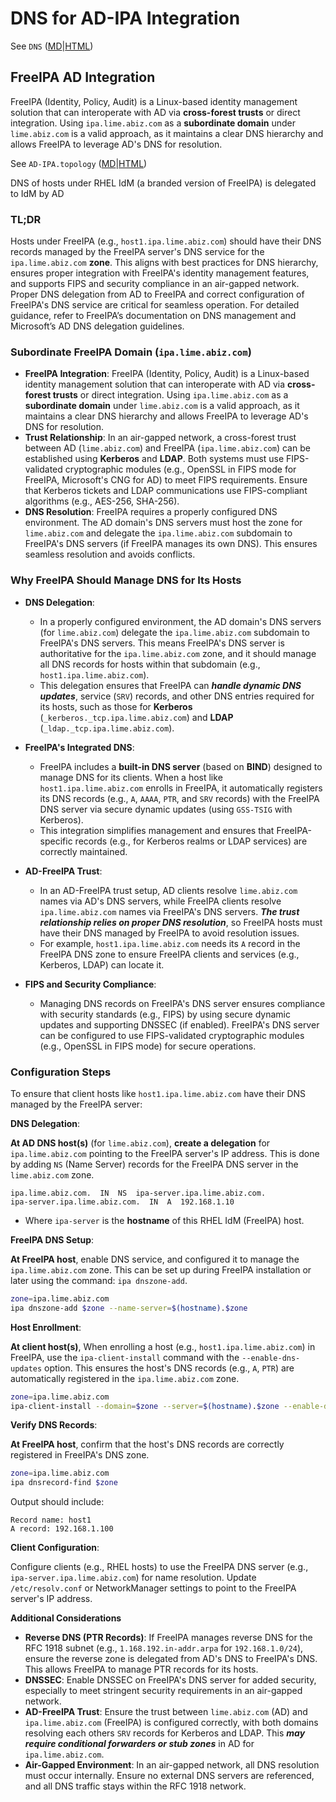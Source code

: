# DNS for AD-IPA Integration

See `DNS` ([MD](/1%20Data/IT/Network/DNS/DNS.md)|[HTML](/1%20Data/IT/Network/DNS/DNS.html)) 


## FreeIPA AD Integration 

FreeIPA (Identity, Policy, Audit) is a Linux-based identity management solution 
that can interoperate with AD via __cross-forest trusts__ or direct integration. 
Using `ipa.lime.abiz.com` as a __subordinate domain__ under `lime.abiz.com` is a valid approach, 
as it maintains a clear DNS hierarchy and allows FreeIPA to leverage AD's DNS for resolution.

See `AD-IPA.topology` ([MD](/1%20Data/IT/OS/Windows/Windows%20Server%202019/AD-IPA-integration/AD-IPA.topology.md)|[HTML](/1%20Data/IT/OS/Windows/Windows%20Server%202019/AD-IPA-integration/AD-IPA.topology.html)) 


DNS of hosts under RHEL IdM (a branded version of FreeIPA) is delegated to IdM by AD

### TL;DR

Hosts under FreeIPA (e.g., `host1.ipa.lime.abiz.com`) 
should have their DNS records managed by the FreeIPA server's DNS service for the `ipa.lime.abiz.com` __zone__. 
This aligns with best practices for DNS hierarchy, ensures proper integration with FreeIPA's identity management features, 
and supports FIPS and security compliance in an air-gapped network. 
Proper DNS delegation from AD to FreeIPA and correct configuration of FreeIPA's DNS service are critical for seamless operation. 
For detailed guidance, refer to FreeIPA’s documentation on DNS management and Microsoft’s AD DNS delegation guidelines.


### Subordinate FreeIPA Domain (`ipa.lime.abiz.com`)

- __FreeIPA Integration__: FreeIPA (Identity, Policy, Audit) is a Linux-based identity management solution 
    that can interoperate with AD via __cross-forest trusts__ or direct integration. 
    Using `ipa.lime.abiz.com` as a __subordinate domain__ under `lime.abiz.com` is a valid approach, 
    as it maintains a clear DNS hierarchy and allows FreeIPA to leverage AD's DNS for resolution.
- __Trust Relationship__: In an air-gapped network, a cross-forest trust between AD (`lime.abiz.com`) 
    and FreeIPA (`ipa.lime.abiz.com`) 
    can be established using __Kerberos__ and __LDAP__. 
    Both systems must use FIPS-validated cryptographic modules (e.g., OpenSSL in FIPS mode for FreeIPA, Microsoft's CNG for AD) 
    to meet FIPS requirements. 
    Ensure that Kerberos tickets and LDAP communications use FIPS-compliant algorithms (e.g., AES-256, SHA-256).
- __DNS Resolution__: FreeIPA requires a properly configured DNS environment. 
    The AD domain's DNS servers must host the zone for `lime.abiz.com` 
    and delegate the `ipa.lime.abiz.com` subdomain to FreeIPA's DNS servers 
    (if FreeIPA manages its own DNS). 
    This ensures seamless resolution and avoids conflicts.

### Why FreeIPA Should Manage DNS for Its Hosts

- __DNS Delegation__:
    - In a properly configured environment, the AD domain's DNS servers (for `lime.abiz.com`) delegate the `ipa.lime.abiz.com` subdomain to FreeIPA's DNS servers. This means FreeIPA's DNS server is authoritative for the `ipa.lime.abiz.com` zone, and it should manage all DNS records for hosts within that subdomain (e.g., `host1.ipa.lime.abiz.com`). 
    - This delegation ensures that FreeIPA can ___handle dynamic DNS updates___, service (`SRV`) records, and other DNS entries required for its hosts, such as those for __Kerberos__ (`_kerberos._tcp.ipa.lime.abiz.com`) and __LDAP__ (`_ldap._tcp.ipa.lime.abiz.com`).

- __FreeIPA's Integrated DNS__:
    - FreeIPA includes a __built-in DNS server__ (based on __BIND__) designed to manage DNS for its clients. When a host like `host1.ipa.lime.abiz.com` enrolls in FreeIPA, it automatically registers its DNS records (e.g., `A`, `AAAA`, `PTR`, and `SRV` records) with the FreeIPA DNS server via secure dynamic updates (using `GSS-TSIG` with Kerberos).
    - This integration simplifies management and ensures that FreeIPA-specific records (e.g., for Kerberos realms or LDAP services) are correctly maintained.

- __AD-FreeIPA Trust__:
    - In an AD-FreeIPA trust setup, AD clients resolve `lime.abiz.com` names via AD's DNS servers, while FreeIPA clients resolve `ipa.lime.abiz.com` names via FreeIPA's DNS servers. ___The trust relationship relies on proper DNS resolution___, so FreeIPA hosts must have their DNS managed by FreeIPA to avoid resolution issues.
    - For example, `host1.ipa.lime.abiz.com` needs its `A` record in the FreeIPA DNS zone to ensure FreeIPA clients and services (e.g., Kerberos, LDAP) can locate it.

- __FIPS and Security Compliance__:
    - Managing DNS records on FreeIPA's DNS server ensures compliance with security standards (e.g., FIPS) by using secure dynamic updates and supporting DNSSEC (if enabled). FreeIPA's DNS server can be configured to use FIPS-validated cryptographic modules (e.g., OpenSSL in FIPS mode) for secure operations.

### Configuration Steps

To ensure that client hosts like `host1.ipa.lime.abiz.com` have their DNS managed by the FreeIPA server:

__DNS Delegation__:

__At AD DNS host(s)__ (for `lime.abiz.com`), __create a delegation__ for `ipa.lime.abiz.com` 
pointing to the FreeIPA server's IP address. 
This is done by adding `NS` (Name Server) records for the FreeIPA DNS server in the `lime.abiz.com` zone.


```text
ipa.lime.abiz.com.  IN  NS  ipa-server.ipa.lime.abiz.com.
ipa-server.ipa.lime.abiz.com.  IN  A  192.168.1.10
```
- Where `ipa-server` is the __hostname__ of this RHEL IdM (FreeIPA) host.

__FreeIPA DNS Setup__: 

__At FreeIPA host__, enable DNS service, and configured it to manage the `ipa.lime.abiz.com` zone. 
This can be set up during FreeIPA installation or later using the command: `ipa dnszone-add`.

```bash
zone=ipa.lime.abiz.com
ipa dnszone-add $zone --name-server=$(hostname).$zone
```

__Host Enrollment__:

__At client host(s)__, When enrolling a host (e.g., `host1.ipa.lime.abiz.com`) in FreeIPA, 
use the `ipa-client-install` command with the `--enable-dns-updates` option. 
This ensures the host's DNS records (e.g., `A`, `PTR`) 
are automatically registered in the `ipa.lime.abiz.com` zone.

```bash
zone=ipa.lime.abiz.com
ipa-client-install --domain=$zone --server=$(hostname).$zone --enable-dns-updates
```


__Verify DNS Records__:

__At FreeIPA host__, confirm that the host's DNS records are correctly registered in FreeIPA's DNS zone.

```bash
zone=ipa.lime.abiz.com
ipa dnsrecord-find $zone
```

Output should include:

```text
Record name: host1
A record: 192.168.1.100
```


__Client Configuration__:

Configure clients (e.g., RHEL hosts) to use the FreeIPA DNS server (e.g., `ipa-server.ipa.lime.abiz.com`) for name resolution. 
Update `/etc/resolv.conf` or NetworkManager settings to point to the FreeIPA server's IP address.


__Additional Considerations__

- __Reverse DNS (PTR Records)__: If FreeIPA manages reverse DNS for the RFC 1918 subnet 
    (e.g., `1.168.192.in-addr.arpa` for `192.168.1.0/24`), 
    ensure the reverse zone is delegated from AD's DNS to FreeIPA's DNS. 
    This allows FreeIPA to manage PTR records for its hosts.
- __DNSSEC__: Enable DNSSEC on FreeIPA's DNS server for added security, 
    especially to meet stringent security requirements in an air-gapped network.
- __AD-FreeIPA Trust__: Ensure the trust between `lime.abiz.com` (AD) and `ipa.lime.abiz.com` (FreeIPA) is configured correctly, 
    with both domains resolving each others `SRV` records for Kerberos and LDAP. 
    This ___may require conditional forwarders or stub zones___ in AD for `ipa.lime.abiz.com`.
- __Air-Gapped Environment__: In an air-gapped network, all DNS resolution must occur internally. 
    Ensure no external DNS servers are referenced, and all DNS traffic stays within the RFC 1918 network.

# &nbsp;

<!-- 

… ⋮ ︙ • ● – — ™ ® © ± ° ¹ ² ³ ¼ ½ ¾ ÷ × ₽ € ¥ £ ¢ ¤ ♻ ⚐ ⚑ ✪ ❤  \ufe0f
☢ ☣ ☠ ¦ ¶ § † ‡ ß µ Ø ƒ Δ ☡ ☈ ☧ ☩ ✚ ☨ ☦ ☓ ♰ ♱ ✖  ☘  웃 𝐀𝐏𝐏 🡸 🡺 ➔
ℹ️ ⚠️ ✅ ⌛ 🚀 🚧 🛠️ 🔧 🔍 🧪 👈 ⚡ ❌ 💡 🔒 📊 📈 🧩 📦 🥇 ✨️ 🔚

# Markdown Cheatsheet

[Markdown Cheatsheet](https://github.com/adam-p/markdown-here/wiki/Markdown-Cheatsheet "Wiki @ GitHub")

# README HyperLink

README ([MD](__PATH__/README.md)|[HTML](__PATH__/README.html)) 

# Bookmark

- Target
<a name="foo"></a>

- Reference
[Foo](#foo)

-->
